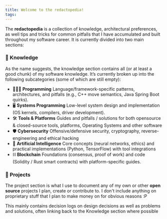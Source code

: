 ```yaml
---
title: Welcome to the redactopedia!
tags:
---
```

The **redactopedia** is a collection of knowledge, architectural preferences, as well tips and tricks for common pitfalls that I have accumulated and built throughout my software career. 
It is currently divided into two main sections:
### 🧠 Knowledge
As the name suggests, the knowledge section contains all (or at least a good chunk) of my software knowledge. It’s currently broken up into the following subcategories (some of which are still empty):
- 🧑🏼‍💻 **Programming**
  Language/framework-specific patterns, architectures, and pitfalls (e.g., C++ move semantics, Java Spring Boot quirks).
- 🖥️ **Systems Programming** 
  Low-level system design and implementation (OS kernels, compilers, driver development).
- 🛠️ **Tools & Platforms** 
  Guides and pitfalls / solutions for both opensource & closed-source tools, platforms, Operating Systems and other software
- 🛡️ **Cybersecurity**
  Offensive/defensive security, cryptography, reverse-engineering and ethical hacking
- 🤖 **Artificial Intelligence**
  Core concepts (neural networks, ethics) and practical implementations (Python, TensorFlow) with tool integrations
- ⛓️ **Blockchain** 
  Foundations (consensus, proof of work) and code (Solidity / Rust smart contracts) with platform-specific guides.
### 📝 Projects
The project section is what I use to document any of my own or other **open source** projects I plan, create or contribute to. I don't include anything on proprietary stuff that I plan to make money on for obvious reasons :P

This mainly contains decision logs on design decisions as well as problems and solutions, often linking back to the Knowledge section where possible